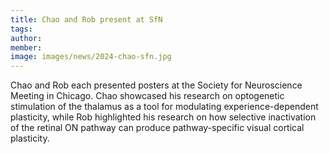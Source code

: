 ```yaml
---
title: Chao and Rob present at SfN
tags:
author: 
member: 
image: images/news/2024-chao-sfn.jpg
---
```


Chao and Rob each presented posters at the Society for Neuroscience Meeting in Chicago.  Chao showcased his research on optogenetic stimulation of the thalamus as a tool for modulating experience-dependent plasticity, while Rob highlighted his research on how selective inactivation of the retinal ON pathway can produce pathway-specific visual cortical plasticity.
